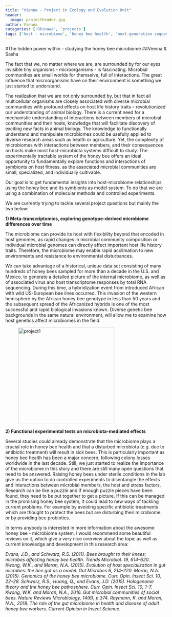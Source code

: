 ```yaml
---
title: "Vienna - Project in Ecology and Evolution Unit"
header:
  image: projectheader.jpg
author: Vienna
categories: ['Okinawa', 'projects']
tags: ['host - microbiome', 'honey bee health', 'next-generation sequencing', 'experiments']
---
```


#The hidden power within - studying the honey bee microbiome
##Vienna & Sasha


The fact that we, no matter where we are, are surrounded by for our eyes invisible tiny organisms - microorganisms - is fascinating. Microbial communities are small worlds for themselve, full of interactions. The great influence that microorganisms have on their environment is something we just started to understand. 

The realization that we are not only surrounded by, but that in fact all multicellular organisms are closely associated with diverse microbial communities with profound effects on host life history traits – revolutionized our understanding of animal biology. There is a current need for a  mechanistic understanding of interactions between members of microbial communities and their hosts, knowledge that will facilitate discovery of exciting new facts in animal biology. The knowledge to functionally understand and manipulate microbiomes could be usefully applied to diverse research areas such as health or agriculture. Yet, the complexity of microbiomes with interactions between members, and their consequences on hosts make most host-microbiota systems difficult to study. The experimentally tractable system of the honey bee offers an ideal opportunity to fundamentally explore functions and interactions of symbionts on host fitness, as the associated microbial communities are small, specialized, and individually cultivable.

Our goal is to get fundamental insights into host-microbiome relationships using the honey bee and its symbionts as model system. To do that we are  using a combination of molecular methods and controlled experiments. 

We are currently trying to tackle several project questions but mainly the two below:


**1)  Meta-transcriptomics, exploring genotype-derived microbiome differences over time**

The microbiome can provide its host with flexibility beyond that encoded in host genomes, as rapid changes in microbial community composition or individual microbial genomes can directly affect important host life history traits. Therefore, the microbiome may enable rapid acclimation to new environments and resistance to environmental disturbances. 

We can take advantage of a historical, unique data set consisting of many hundreds of honey bees sampled for more than a decade in the U.S. and Mexico, to generate a detailed picture of the internal microbiome, as well as of associated virus and host transcriptome responses by total RNA sequencing. During this time, a hybridization event from introduced African with wild US-European bee lines occurred. This invasion of the western hemisphere by the African honey bee genotype in less than 50 years and the subsequent spread of the Africanized hybrids is one of the most successful and rapid biological invasions known. Diverse genetic bee backgrounds in the same natural environment, will allow me to examine how host genetics affect microbiomes in the field. 


<figure class="half">
    <a href="project1"><img src="{{ site.url }}{{ site.baseurl }}/images/project1.jpg" alt="project1" width="300"></a>
</figure>



**2)	Functional experimental tests on microbiota-mediated effects**

Several studies could already demonstrate that the microbiome plays a crucial role in honey bee health and that a disturbed microbiota (e.g. due to antibiotic treatment) will result in sick bees. This is particularly important as honey bee health has been a major concern, following colony losses worldwide in the last decade. Still, we just started to realize the importance of the microbiome in this story and there are still many open questions that need to be answered. 
Raising honey bees under sterile conditions in the lab give us the option to do controlled experiments to disentangle the effects and interactions between microbial members, the host and stress factors. 
Research can be like a puzzle and if enough puzzle pieces have been found, they need to be put together to get a picture. If this can be managed in the promising honey bee system, it could lead to new ways of tackling current problems. For example by avoiding specific antibiotic treatments which are thought to protect the bees but are disturbing their microbiome, or by providing bee probiotics.



In terms anybody is interested in more information about the awesome honey bee - microbiome system, I would recommend some beautiful reviews on it, which give a very nice overview about the topic as well as current knowledge and development in this research area: 

_Evans, J.D., and Schwarz, R.S. (2011). Bees brought to their knees: microbes affecting honey bee health. Trends Microbiol. 19, 614–620.
Kwong, W.K., and Moran, N.A. (2015). Evolution of host specialization in gut microbes: the bee gut as a model. Gut Microbes 6, 214–220.
Moran, N.A. (2015). Genomics of the honey bee microbiome. Curr. Opin. Insect Sci. 10, 22–28.
Schwarz, R.S., Huang, Q., and Evans, J.D. (2015). Hologenome theory and the honey bee pathosphere. Curr. Opin. Insect Sci. 10, 1–7.
Kwong, W.K. and Moran, N.A., 2016. Gut microbial communities of social bees. Nature Reviews Microbiology, 14(6), p.374.
Raymann, K. and Moran, N.A., 2018. The role of the gut microbiome in health and disease of adult honey bee workers. Current Opinion in Insect Science._

